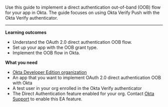 <ApiLifecycle access="ea" />
<ApiLifecycle access="ie" />

Use this guide to implement a direct authentication out-of-band (OOB) flow for your app in Okta. The guide focuses on using Okta Verify Push with the Okta Verify authenticator.

---

**Learning outcomes**

* Understand the OAuth 2.0 direct authentication OOB flow.
* Set up your app with the OOB grant type.
* Implement the OOB flow in Okta.

**What you need**

* [Okta Developer Edition organization](https://developer.okta.com/signup)
* An app that you want to implement OAuth 2.0 direct authentication OOB with Okta
* A test user in your org enrolled in the Okta Verify authenticator
* The Direct Authentication feature enabled for your org. Contact [Okta Support](https://support.okta.com) to enable this EA feature.

<ApiAmProdWarning />
